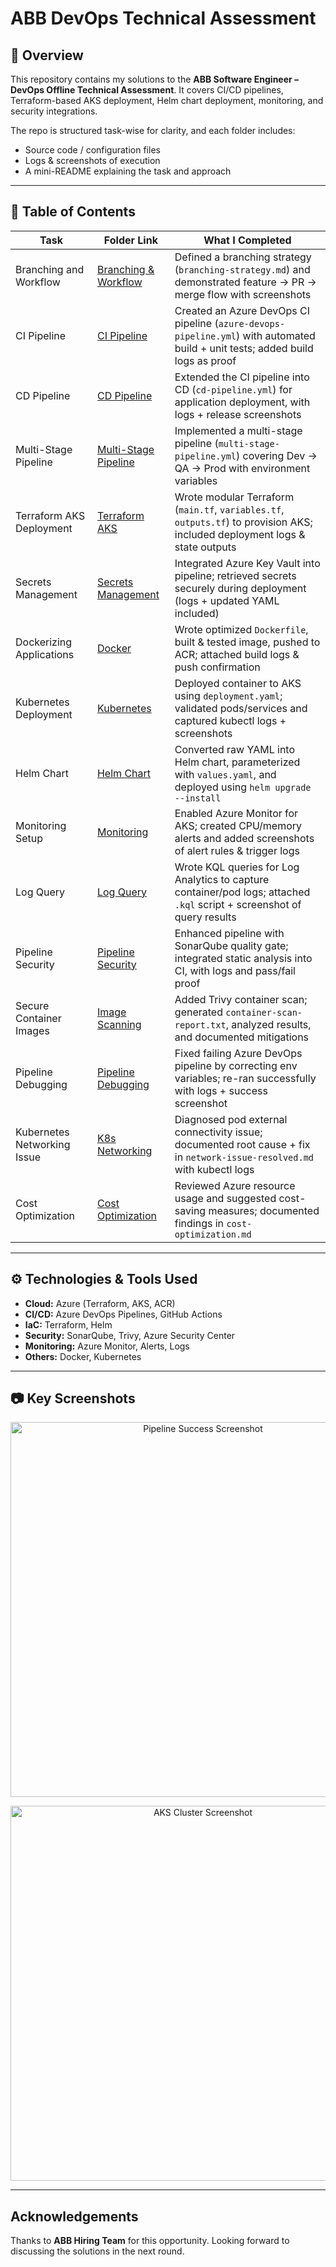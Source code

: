 # ABB DevOps Technical Assessment

## 📌 Overview

This repository contains my solutions to the **ABB Software Engineer – DevOps Offline Technical Assessment**.
It covers CI/CD pipelines, Terraform-based AKS deployment, Helm chart deployment, monitoring, and security integrations.

The repo is structured task-wise for clarity, and each folder includes:
* Source code / configuration files
* Logs & screenshots of execution
* A mini-README explaining the task and approach

---

## 📑 Table of Contents

| Task                        | Folder Link                                                      | What I Completed                                                                                                               |
| --------------------------- | ---------------------------------------------------------------- | ------------------------------------------------------------------------------------------------------------------------------ |
| Branching and Workflow      | [Branching & Workflow](Tasks/Branching%20%26%20Workflow)    | Defined a branching strategy (`branching-strategy.md`) and demonstrated feature → PR → merge flow with screenshots             |
| CI Pipeline                 | [CI Pipeline](tasks/02-ci-pipeline/README.md)                    | Created an Azure DevOps CI pipeline (`azure-devops-pipeline.yml`) with automated build + unit tests; added build logs as proof |
| CD Pipeline                 | [CD Pipeline](tasks/03-cd-pipeline/README.md)                    | Extended the CI pipeline into CD (`cd-pipeline.yml`) for application deployment, with logs + release screenshots               |
| Multi-Stage Pipeline        | [Multi-Stage Pipeline](tasks/04-multi-stage-pipeline/README.md)  | Implemented a multi-stage pipeline (`multi-stage-pipeline.yml`) covering Dev → QA → Prod with environment variables            |
| Terraform AKS Deployment    | [Terraform AKS](tasks/05-aks-terraform-deployment/README.md)     | Wrote modular Terraform (`main.tf`, `variables.tf`, `outputs.tf`) to provision AKS; included deployment logs & state outputs   |
| Secrets Management          | [Secrets Management](tasks/06-secrets-management/README.md)      | Integrated Azure Key Vault into pipeline; retrieved secrets securely during deployment (logs + updated YAML included)          |
| Dockerizing Applications    | [Docker](tasks/07-dockerizing-applications/README.md)            | Wrote optimized `Dockerfile`, built & tested image, pushed to ACR; attached build logs & push confirmation                     |
| Kubernetes Deployment       | [Kubernetes](tasks/08-kubernetes-deployment/README.md)           | Deployed container to AKS using `deployment.yaml`; validated pods/services and captured kubectl logs + screenshots             |
| Helm Chart                  | [Helm Chart](tasks/09-helm-chart/README.md)                      | Converted raw YAML into Helm chart, parameterized with `values.yaml`, and deployed using `helm upgrade --install`              |
| Monitoring Setup            | [Monitoring](tasks/10-monitoring-setup/README.md)                | Enabled Azure Monitor for AKS; created CPU/memory alerts and added screenshots of alert rules & trigger logs                   |
| Log Query                   | [Log Query](tasks/11-log-query/README.md)                        | Wrote KQL queries for Log Analytics to capture container/pod logs; attached `.kql` script + screenshot of query results        |
| Pipeline Security           | [Pipeline Security](tasks/12-pipeline-security/README.md)        | Enhanced pipeline with SonarQube quality gate; integrated static analysis into CI, with logs and pass/fail proof               |
| Secure Container Images     | [Image Scanning](tasks/13-secure-container-images/README.md)     | Added Trivy container scan; generated `container-scan-report.txt`, analyzed results, and documented mitigations                |
| Pipeline Debugging          | [Pipeline Debugging](tasks/14-pipeline-debugging/README.md)      | Fixed failing Azure DevOps pipeline by correcting env variables; re-ran successfully with logs + success screenshot            |
| Kubernetes Networking Issue | [K8s Networking](tasks/15-kubernetes-networking-issue/README.md) | Diagnosed pod external connectivity issue; documented root cause + fix in `network-issue-resolved.md` with kubectl logs        |
| Cost Optimization           | [Cost Optimization](tasks/16-cost-optimization/README.md)        | Reviewed Azure resource usage and suggested cost-saving measures; documented findings in `cost-optimization.md`                |


---

## ⚙️ Technologies & Tools Used

* **Cloud:** Azure (Terraform, AKS, ACR)
* **CI/CD:** Azure DevOps Pipelines, GitHub Actions
* **IaC:** Terraform, Helm
* **Security:** SonarQube, Trivy, Azure Security Center
* **Monitoring:** Azure Monitor, Alerts, Logs
* **Others:** Docker, Kubernetes

---

## 📷 Key Screenshots

<p align="center">
  <img src="docs/pipeline-success.png" width="600" alt="Pipeline Success Screenshot">
</p>  

<p align="center">
  <img src="docs/aks-cluster.png" width="600" alt="AKS Cluster Screenshot">
</p>  

---

## Acknowledgements

Thanks to **ABB Hiring Team** for this opportunity. Looking forward to discussing the solutions in the next round.
